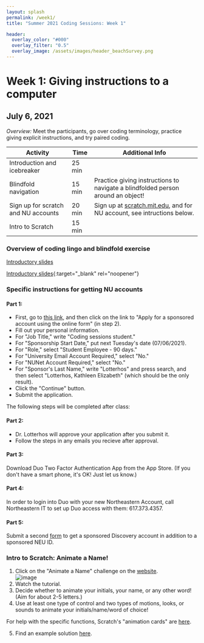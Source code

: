 ```yaml
---
layout: splash
permalink: /week1/
title: "Summer 2021 Coding Sessions: Week 1"

header:
  overlay_color: "#000"
  overlay_filter: "0.5"
  overlay_image: /assets/images/header_beachSurvey.png
---
```


# Week 1: Giving instructions to a computer
## July 6, 2021

*Overview:* Meet the participants, go over coding terminology, practice giving explicit instructions, and try paired coding.

| Activity | Time | Additional Info |
| ---- | ---- | ----- |
| Introduction and icebreaker | 25 min | |
| Blindfold navigation | 15 min | Practice giving instructions to navigate a blindfolded person around an object! |
| Sign up for scratch and NU accounts | 20 min | Sign up at <a href="scratch.mit.edu" target="_blank">scratch.mit.edu</a>, and for NU account, see intructions below. |
| Intro to Scratch | 15 min | |

### Overview of coding lingo and blindfold exercise

<a href="https://docs.google.com/presentation/d/1vjGZ8xC2mJlAUy8r8tNwISR0Lf9UU7PfLSXcRUaK4NM" target="_blank">Introductory slides</a>

[Introductory slides](https://docs.google.com/presentation/d/1vjGZ8xC2mJlAUy8r8tNwISR0Lf9UU7PfLSXcRUaK4NM){:target="_blank" rel="noopener"}

### Specific instructions for getting NU accounts

#### Part 1:
* First, go to <a href="https://service.northeastern.edu/tech?id=kb_article&sys_id=4c274bc71b28701026c26391b24bcbba#_ga=2.261705037.1569047752.1624901675-419605191.1623692929" target="_blank">this link</a>, and then click on the link to "Apply for a sponsored account using the online form" (in step 2).
* Fill out your personal information.
* For "Job Title," write "Coding sessions student."
* For "Sponsorship Start Date," put next Tuesday's date (07/06/2021).
* For "Role," select "Student Employee - 90 days."
* For "University Email Account Required," select "No."
* For "NUNet Account Required," select "No."
* For "Sponsor's Last Name," write "Lotterhos" and press search, and then select "Lotterhos, Kathleen Elizabeth" (which should be the only result).
* Click the "Continue" button.
* Submit the application.

The following steps will be completed after class:

#### Part 2: 
* Dr. Lotterhos will approve your application after you submit it.
* Follow the steps in any emails you recieve after approval.

#### Part 3: 
Download Duo Two Factor Authentication App from the App Store. (If you don't have a smart phone, it's OK! Just let us know.)

#### Part 4: 
In order to login into Duo with your new Northeastern Account, call Northeastern IT to set up Duo access with them: 617.373.4357.

#### Part 5: 
Submit a second 
<a href="https://bit.ly/NURC-AccessRequest" target="_blank">form</a> to get a sponsored Discovery account in addition to a sponsored NEU ID.

### Intro to Scratch: Animate a Name!
1) Click on the "Animate a Name" challenge on the 
<a href="https://scratch.mit.edu/projects/editor/?tutorial=all" target="_blank">website</a>.  
![image](https://lh3.googleusercontent.com/xxnrOVrtLaY0IhYTxD_pjy5euoMB2uA4UfFJNE928fDhfj6s0kY3Zv7-wkHM8qu6ez9LxNDwKUpuiRY59LPP5w2CRKWn9Yc1-uOko_nJUfHvk-pWjUhLRXtvbOW0nnj25EKwINEdijM)  
2) Watch the tutorial.  
3) Decide whether to animate your initials, your name, or any other word! (Aim for about 2-5 letters.)  
4) Use at least one type of control and two types of motions, looks, or sounds to animate your initials/name/word of choice!

For help with the specific functions, Scratch's "animation cards" are 
<a href="https://resources.scratch.mit.edu/www/cards/en/animation-cards.pdf" target="_blank">here</a>.

5) Find an example solution 
<a href="https://docs.google.com/presentation/d/1-4M9wwLV_yvjNyw_EZ_fkfKdy-XaWmbhYlPpCokanXU/edit?usp=sharing" target="_blank">here</a>.
